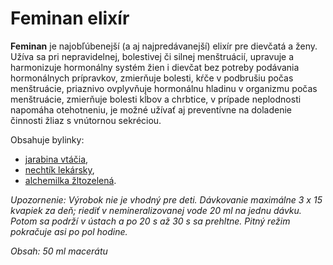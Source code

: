 Feminan elixír
==============

**Feminan** je najobľúbenejší (a aj najpredávanejší) elixír pre dievčatá a ženy.
Užíva sa pri nepravidelnej, bolestivej či silnej menštruácií, upravuje a
harmonizuje hormonálny systém žien i dievčat bez potreby podávania hormonálnych
prípravkov, zmierňuje bolesti, kŕče v podbrušiu počas menštruácie, priaznivo
ovplyvňuje hormonálnu hladinu v organizmu počas menštruácie, zmierňuje bolesti
kĺbov a chrbtice, v prípade neplodnosti napomáha otehotneniu, je možné užívať aj
preventívne na doladenie činnosti žliaz s vnútornou sekréciou.

Obsahuje bylinky:

* [jarabina vtáčia](../bylinky/jarabina-vtacia),
* [nechtík lekársky](../bylinky/nechtik-lekarsky),
* [alchemilka žltozelená](../bylinky/alchemilka-zltozelena).

*Upozornenie: Výrobok nie je vhodný pre deti. Dávkovanie maximálne 3 x 15
kvapiek za deň; riediť v nemineralizovanej vode 20 ml na jednu dávku. Potom sa
podrží v ústach a po 20 s až 30 s sa prehltne. Pitný režim pokračuje asi po pol
hodine.*

*Obsah: 50 ml macerátu*

